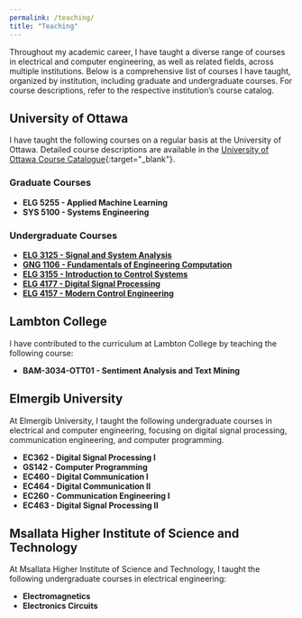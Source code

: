```yaml
---
permalink: /teaching/
title: "Teaching"
---
```


Throughout my academic career, I have taught a diverse range of courses in electrical and computer engineering, as well as related fields, across multiple institutions. Below is a comprehensive list of courses I have taught, organized by institution, including graduate and undergraduate courses. For course descriptions, refer to the respective institution’s course catalog.

## University of Ottawa

I have taught the following courses on a regular basis at the University of Ottawa. Detailed course descriptions are available in the [University of Ottawa Course Catalogue](https://catalogue.uottawa.ca/en/courses/elg/){:target="_blank"}.

### Graduate Courses
- **ELG 5255 - Applied Machine Learning**
- **SYS 5100 - Systems Engineering**

### Undergraduate Courses
- [**ELG 3125 - Signal and System Analysis**](https://github.com/hjleed/ELG3125-Signal-and-System-Analysis)
- [**GNG 1106 - Fundamentals of Engineering Computation**](https://github.com/hjleed/GNG1106_Archive)
- [**ELG 3155 - Introduction to Control Systems**](https://github.com/hjleed/ELG-3155-Introduction-to-Control-Systems-)
- [**ELG 4177 - Digital Signal Processing**](https://github.com/hjleed/ELG4177-Digital-Signal-Processing)
- [**ELG 4157 - Modern Control Engineering**](https://github.com/hjleed/ELG-4157-Modern-Control-Engineering)

## Lambton College

I have contributed to the curriculum at Lambton College by teaching the following course:

- **BAM-3034-OTT01 - Sentiment Analysis and Text Mining**

## Elmergib University

At Elmergib University, I taught the following undergraduate courses in electrical and computer engineering, focusing on digital signal processing, communication engineering, and computer programming.

- **EC362 - Digital Signal Processing I**
- **GS142 - Computer Programming**
- **EC460 - Digital Communication I**
- **EC464 - Digital Communication II**
- **EC260 - Communication Engineering I**
- **EC463 - Digital Signal Processing II**

## Msallata Higher Institute of Science and Technology

At Msallata Higher Institute of Science and Technology, I taught the following undergraduate courses in electrical engineering:

- **Electromagnetics**
- **Electronics Circuits**
